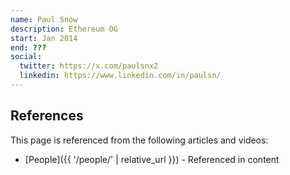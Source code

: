 ```yaml
---
name: Paul Snow
description: Ethereum OG
start: Jan 2014
end: ???
social:
  twitter: https://x.com/paulsnx2
  linkedin: https://www.linkedin.com/in/paulsn/
---
```


## References

This page is referenced from the following articles and videos:

- [People]({{ '/people/' | relative_url }}) - Referenced in content